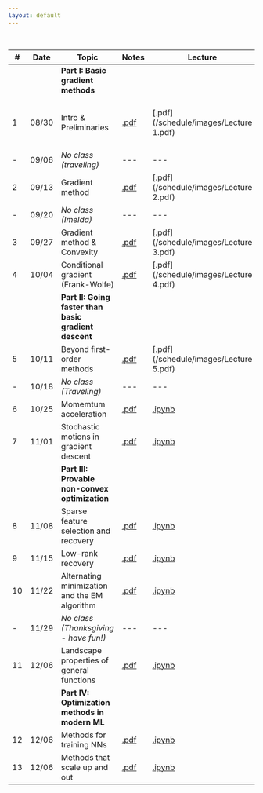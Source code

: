 ```yaml
---
layout: default
---
```


&nbsp;


| # | Date  | Topic  | Notes | Lecture | Notebook  |
|-|-|-|-|-|-|
| | | **Part I: Basic gradient methods** | | | |
| 1 | 08/30 | Intro & Preliminaries  | [.pdf](/schedule/images/chapter1.pdf) | [.pdf](/schedule/images/Lecture 1.pdf) | [.ipynb](/schedule/images/Chapter 1a.ipynb) [.ipynb](/schedule/images/Chapter 1b.ipynb)
| - | 09/06 | *No class (traveling)* | ---  | ---  | --- |
| 2 | 09/13 | Gradient method | [.pdf](/schedule/images/chapter2.pdf)  | [.pdf](/schedule/images/Lecture 2.pdf) | [.ipynb](/schedule/images/Chapter 2.ipynb) |
| - | 09/20 | *No class (Imelda)* | ---  | --- | --- |
| 3 | 09/27 | Gradient method & Convexity | [.pdf](/schedule/images/chapter3.pdf)  | [.pdf](/schedule/images/Lecture 3.pdf) | [.ipynb](/schedule/images/Chapter 3.ipynb) |
| 4 | 10/04 | Conditional gradient (Frank-Wolfe) | [.pdf](/schedule/images/chapter4.pdf)  | [.pdf](/schedule/images/Lecture 4.pdf) | [.ipynb](/schedule/images/Chapter 4.ipynb) |
| | | **Part II: Going faster than basic gradient descent** | | | |
| 5 | 10/11 | Beyond first-order methods | [.pdf](/schedule/images/chapter5.pdf)  | [.pdf](/schedule/images/Lecture 5.pdf) | [.ipynb](/schedule/images/Chapter 5.ipynb) |
| - | 10/18 | *No class (Traveling)* | ---  | ---  | --- |
| 6 | 10/25 | Momemtum acceleration | [.pdf]()  | [.ipynb]()  | --- |
| 7 | 11/01 | Stochastic motions in gradient descent | [.pdf]()  | [.ipynb]()  | --- |
| | | **Part III: Provable non-convex optimization** | | | |
| 8 | 11/08 | Sparse feature selection and recovery | [.pdf]()  | [.ipynb]()  | --- |
| 9 | 11/15 | Low-rank recovery | [.pdf]()  | [.ipynb]()  | --- |
| 10 | 11/22 | Alternating minimization and the EM algorithm | [.pdf]()  | [.ipynb]()  | --- |
| - | 11/29 | *No class (Thanksgiving - have fun!)* | ---  | ---  | --- |
| 11 | 12/06 | Landscape properties of general functions | [.pdf]()  | [.ipynb]()  | --- |
| | | **Part IV: Optimization methods in modern ML** | | | |
| 12 | 12/06 | Methods for training NNs  | [.pdf]()  | [.ipynb]()  | --- |
| 13 | 12/06 | Methods that scale up and out | [.pdf]()  | [.ipynb]()  | --- |

